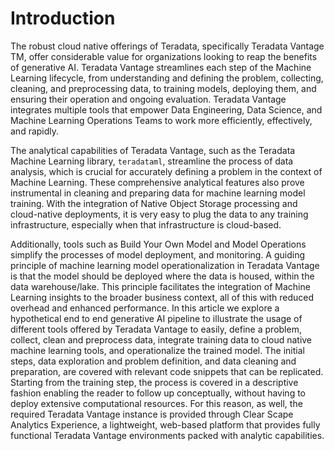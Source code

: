 # Introduction

The robust cloud native offerings of Teradata, specifically Teradata Vantage TM, offer considerable value for organizations looking to reap the benefits of generative AI. Teradata Vantage streamlines each step of the Machine Learning lifecycle, from understanding and defining the problem, collecting, cleaning, and preprocessing data, to training models, deploying them, and ensuring their operation and ongoing evaluation. Teradata Vantage integrates multiple tools that empower Data Engineering, Data Science, and Machine Learning Operations Teams to work more efficiently, effectively, and rapidly.

The analytical capabilities of Teradata Vantage, such as the Teradata Machine Learning library, `teradataml`, streamline the process of data analysis, which is crucial for accurately defining a problem in the context of Machine Learning. These comprehensive analytical features also prove instrumental in cleaning and preparing data for machine learning model training. With the integration of Native Object Storage processing and cloud-native deployments, it is very easy to plug the data to any training infrastructure, especially when that infrastructure is cloud-based. 

Additionally, tools such as Build Your Own Model and Model Operations simplify the processes of model deployment, and monitoring. A guiding principle of machine learning model operationalization in Teradata Vantage is that the model should be deployed where the data is housed, within the data warehouse/lake. This principle facilitates the integration of Machine Learning insights to the broader business context, all of this with reduced overhead and enhanced performance.
In this article we explore a hypothetical end to end generative AI pipeline to illustrate the usage of different tools offered by Teradata Vantage to easily, define a problem, collect, clean and preprocess data, integrate training data to cloud native machine learning tools, and operationalize the trained model. 
The initial steps, data exploration and problem definition, and data cleaning and preparation, are covered with relevant code snippets that can be replicated. Starting from the training step, the process is covered in a descriptive fashion enabling the reader to follow up conceptually, without having to deploy extensive computational resources. For this reason, as well, the required Teradata Vantage instance is provided through Clear Scape Analytics Experience, a lightweight, web-based platform that provides fully functional Teradata Vantage environments packed with analytic capabilities.  
